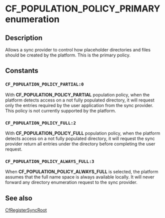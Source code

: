 # CF_POPULATION_POLICY_PRIMARY enumeration

## Description

Allows a sync provider to control how placeholder directories and files should be created by the platform. This is the primary policy.

## Constants

### `CF_POPULATION_POLICY_PARTIAL:0`

With **CF_POPULATION_POLICY_PARTIAL** population policy, when the platform detects access on a not fully populated directory, it will request only the entries required by the user application from the sync provider. This policy is not currently supported by the platform.

### `CF_POPULATION_POLICY_FULL:2`

With **CF_POPULATION_POLICY_FULL** population policy, when the platform detects access on a not fully populated directory, it will request the sync provider return all entries under the directory before completing the user request.

### `CF_POPULATION_POLICY_ALWAYS_FULL:3`

When **CF_POPULATION_POLICY_ALWAYS_FULL** is selected, the platform assumes that the full name space is always available locally. It will never forward any directory enumeration request to the sync provider.

## See also

[CfRegisterSyncRoot](https://learn.microsoft.com/windows/win32/api/cfapi/nf-cfapi-cfregistersyncroot)